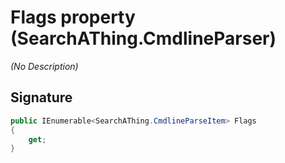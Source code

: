 # Flags property (SearchAThing.CmdlineParser)
_(No Description)_

## Signature
```csharp
public IEnumerable<SearchAThing.CmdlineParseItem> Flags
{
    get;
}
```
